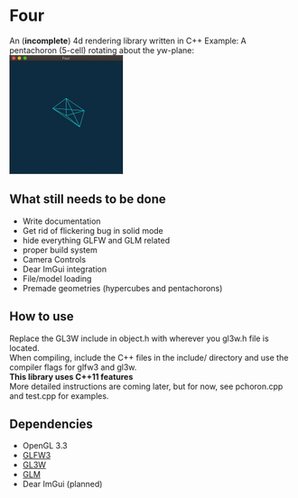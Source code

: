 # Four
An (**incomplete**) 4d rendering library written in C++
Example: A pentachoron (5-cell) rotating about the yw-plane:  
<img src="https://raw.githubusercontent.com/ndm767/Four/main/pchoronYW.gif" alt="pchoron" width="201" height="211"> 
## What still needs to be done
- Write documentation
- Get rid of flickering bug in solid mode
- hide everything GLFW and GLM related
- proper build system
- Camera Controls
- Dear ImGui integration
- File/model loading
- Premade geometries (hypercubes and pentachorons)
## How to use
Replace the GL3W include in object.h with wherever you gl3w.h file is located.  
When compiling, include the C++ files in the include/ directory and use the compiler flags for glfw3 and gl3w.  
**This library uses C++11 features**  
More detailed instructions are coming later, but for now, see pchoron.cpp and test.cpp for examples.
## Dependencies
- OpenGL 3.3
- [GLFW3](https://www.glfw.org/)
- [GL3W](https://github.com/skaslev/gl3w)
- [GLM](https://github.com/g-truc/glm)
- Dear ImGui (planned)  
